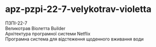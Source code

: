 # apz-pzpi-22-7-velykotrav-violetta

ПЗПІ-22-7  
Великотрав Віолетта Builder  
Архітектура програмної системи Netflix  
Програмна система для відстеження щоденного вживання води
